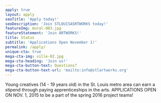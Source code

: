 ```yaml
---
apply: true
layout: apply
seoTitle: 'Apply today!'
seoDescription: 'Join STLOUISASRTWORKS today!'
featureImg: mural-003.jpg
featureStatement: 'Join ARTWORKS!'
title: Status
subtitle: 'Applications Open November 1!'
permalink: /apply/
unique-cta: true
mega-cta-img: ville-02.jpg
mega-cta-heading: 'Join us!'
mega-cta-button-text: Questions?
mega-cta-button-text-url: 'mailto:info@stlartworks.org'
---
```


Young creatives (14 - 19 years old) in the St. Louis metro area can earn a stipend through paying apprenticeships in the arts. APPLICATIONS OPEN ON NOV. 1, 2015 to be a part of the spring 2016 project teams!
